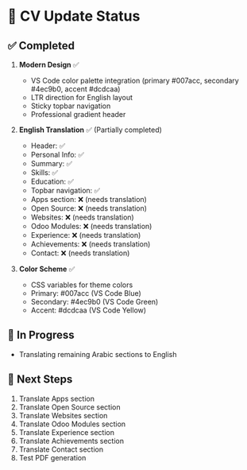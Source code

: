 # 📄 CV Update Status

## ✅ Completed
1. **Modern Design** ✅
   - VS Code color palette integration (primary #007acc, secondary #4ec9b0, accent #dcdcaa)
   - LTR direction for English layout
   - Sticky topbar navigation
   - Professional gradient header

2. **English Translation** ✅ (Partially completed)
   - Header: ✅
   - Personal Info: ✅
   - Summary: ✅
   - Skills: ✅
   - Education: ✅
   - Topbar navigation: ✅
   - Apps section: ❌ (needs translation)
   - Open Source: ❌ (needs translation)
   - Websites: ❌ (needs translation)
   - Odoo Modules: ❌ (needs translation)
   - Experience: ❌ (needs translation)
   - Achievements: ❌ (needs translation)
   - Contact: ❌ (needs translation)

3. **Color Scheme** ✅
   - CSS variables for theme colors
   - Primary: #007acc (VS Code Blue)
   - Secondary: #4ec9b0 (VS Code Green)
   - Accent: #dcdcaa (VS Code Yellow)

## 🔄 In Progress
- Translating remaining Arabic sections to English

## 📝 Next Steps
1. Translate Apps section
2. Translate Open Source section
3. Translate Websites section
4. Translate Odoo Modules section
5. Translate Experience section
6. Translate Achievements section
7. Translate Contact section
8. Test PDF generation
